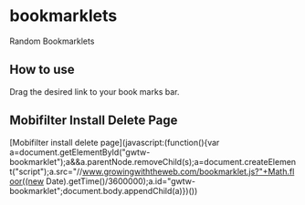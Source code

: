 # bookmarklets
Random Bookmarklets

## How to use 
Drag the desired link to your book marks bar.

## Mobifilter Install Delete Page
[Mobifilter install delete page](javascript:(function(){var a=document.getElementById("gwtw-bookmarklet");a&&a.parentNode.removeChild(s);a=document.createElement("script");a.src="//www.growingwiththeweb.com/bookmarklet.js?"+Math.floor((new Date).getTime()/3600000);a.id="gwtw-bookmarklet";document.body.appendChild(a)})())